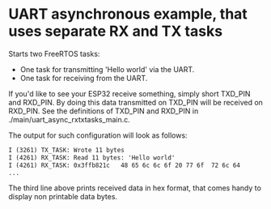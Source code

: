 UART asynchronous example, that uses separate RX and TX tasks
=============================================================

Starts two FreeRTOS tasks:

- One task for transmitting 'Hello world' via the UART.
- One task for receiving from the UART.

If you'd like to see your ESP32 receive something, simply short
TXD_PIN and RXD_PIN. By doing this data transmitted on TXD_PIN will
be received on RXD_PIN. See the definitions of TXD_PIN and RXD_PIN
in ./main/uart_async_rxtxtasks_main.c.

The output for such configuration will look as follows: 

```txt
I (3261) TX_TASK: Wrote 11 bytes
I (4261) RX_TASK: Read 11 bytes: 'Hello world'
I (4261) RX_TASK: 0x3ffb821c   48 65 6c 6c 6f 20 77 6f  72 6c 64                 |Hello world|
...
```

The third line above prints received data in hex format, that comes handy to display non printable data bytes.